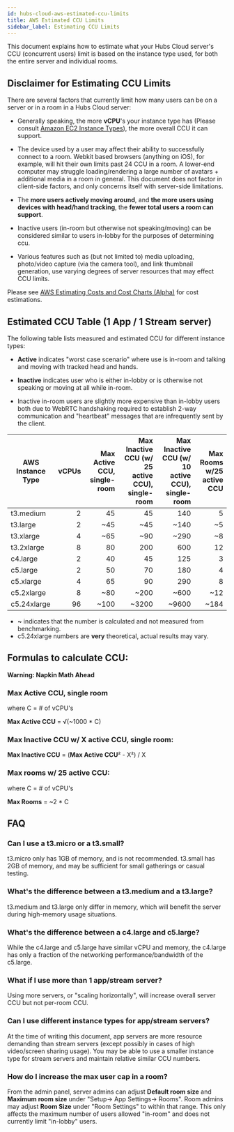 ```yaml
---
id: hubs-cloud-aws-estimated-ccu-limits
title: AWS Estimated CCU Limits
sidebar_label: Estimating CCU Limits
---
```


This document explains how to estimate what your Hubs Cloud server's CCU (concurrent users) limit is based on the instance type used, for both the entire server and individual rooms.

## Disclaimer for Estimating CCU Limits

There are several factors that currently limit how many users can be on a server or in a room in a Hubs Cloud server: 

* Generally speaking, the more **vCPU**'s your instance type has (Please consult [Amazon EC2 Instance Types](https://aws.amazon.com/ec2/instance-types/)), the more overall CCU it can support.

* The device used by a user may affect their ability to successfully connect to a room. Webkit based browsers (anything on iOS), for example, will hit their own limits past 24 CCU in a room. A lower-end computer may struggle loading/rendering a large number of avatars + additional media in a room in general. This document does not factor in client-side factors, and only concerns itself with server-side limitations.  

* The **more users actively moving around**, and **the more users using devices with head/hand tracking**, the **fewer total users a room can support**. 
 * Inactive users (in-room but otherwise not speaking/moving) can be considered similar to users in-lobby for the purposes of determining ccu. 

* Various features such as (but not limited to) media uploading, photo/video capture (via the camera tool), and link thumbnail generation, use varying degrees of server resources that may effect CCU limits. 


Please see [AWS Estimating Costs and Cost Charts (Alpha)](./hubs-cloud-aws-estimated-cost-charts.md) for cost estimations.

## Estimated CCU Table (1 App / 1 Stream server)

The following table lists measured and estimated CCU for different instance types:

* **Active** indicates "worst case scenario" where use is in-room and talking and moving with tracked head and hands.

* **Inactive** indicates user who is either in-lobby or is otherwise not speaking or moving at all while in-room.
 * Inactive in-room users are slightly more expensive than in-lobby users both due to WebRTC handshaking required to establish 2-way communication and "heartbeat" messages that are infrequently sent by the client.

| AWS Instance Type | vCPUs | Max **Active** CCU, single-room | Max **Inactive** CCU (w/ 25 active CCU), single-room | Max **Inactive** CCU (w/ 10 active CCU), single-room | Max **Rooms** w/25 active CCU |
|-------------------|------:|--------------------------------:|-----------------------------------------------------:|-----------------------------------------------------:|------------------------------:|
| t3.medium         |     2 |                              45 |                                                   45 |                                                  140 |                             5 |
| t3.large          |     2 |                             ~45 |                                                  ~45 |                                                 ~140 |                            ~5 |
| t3.xlarge         |     4 |                             ~65 |                                                  ~90 |                                                 ~290 |                            ~8 |
| t3.2xlarge        |     8 |                              80 |                                                  200 |                                                  600 |                            12 |
| c4.large          |     2 |                              40 |                                                   45 |                                                  125 |                             3 |
| c5.large          |     2 |                              50 |                                                   70 |                                                  180 |                             4 |
| c5.xlarge         |     4 |                              65 |                                                   90 |                                                  290 |                             8 |
| c5.2xlarge        |     8 |                             ~80 |                                                 ~200 |                                                 ~600 |                           ~12 |
| c5.24xlarge       |    96 |                            ~100 |                                                ~3200 |                                                ~9600 |                          ~184 |

* **~** indicates that the number is calculated and not measured from benchmarking.
* c5.24xlarge numbers are **very** theoretical, actual results may vary.

## Formulas to calculate CCU:

**Warning: Napkin Math Ahead**

### Max Active CCU, single room
where C = # of vCPU's

**Max Active CCU** = √(~1000 * C)

### Max Inactive CCU w/ X active CCU, single room:
**Max Inactive CCU** = (**Max Active CCU**² - X²) / X

### Max rooms w/ 25 active CCU: 
where C = # of vCPU's

**Max Rooms** = ~2 * C 

## FAQ

### Can I use a t3.micro or a t3.small?
t3.micro only has 1GB of memory, and is not recommended. t3.small has 2GB of memory, and may be sufficient for small gatherings or casual testing. 

### What's the difference between a t3.medium and a t3.large?
t3.medium and t3.large only differ in memory, which will benefit the server during high-memory usage situations.

### What's the difference between a c4.large and c5.large?
While the c4.large and c5.large have similar vCPU and memory, the c4.large has only a fraction of the networking performance/bandwidth of the c5.large.

### What if I use more than 1 app/stream server?
Using more servers, or "scaling horizontally", will increase overall server CCU but not per-room CCU.

### Can I use different instance types for app/stream servers?
At the time of writing this document, app servers are more resource demanding than stream servers (except possibly in cases of high video/screen sharing usage). You may be able to use a smaller instance type for stream servers and maintain relative similar CCU numbers.

### How do I increase the max user cap in a room?
From the admin panel, server admins can adjust **Default room size** and **Maximum room size** under "Setup-> App Settings-> Rooms". Room admins may adjust **Room Size** under "Room Settings" to within that range. This only affects the maximum number of users allowed "in-room" and does not currently limit "in-lobby" users. 
